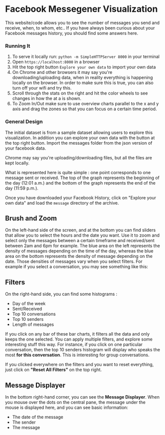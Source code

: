 # Facebook Messegener Visualization

This website/code allows you to see the number of messages you send and receive, when, to whom, etc.. If you have always been curious about your Facebook messages history, you should find some answers here.


### Running It

1. To serve it locally run: `python -m SimpleHTTPServer 8000` in your terminal
2. Open `https://localhost:8000` in a browser
3. Hit the top right button `Explore your own data` to import your own data
4. On Chrome and other browsers it may say you're downloading/uploading data, when in reality everything is happening locally on the browser. In order to make sure this is true, you can also turn off your wifi and try this.
5. Scroll through the stats on the right and hit the color wheels to see changes in how the at a is shown.
6. To Zoom In/Out make sure to use overview charts parallel to the x and y axis and drag the zones so that you can focus on a certain time period.



### General Design

The initial dataset is from a sample dataset allowing users to explore this visualization. In addition you can explore your own data with the button at the top right button. Import the messages folder from the json version of your facebook data.

Chrome may say you're uploading/downloading files, but all the files are kept locally.

What is represented here is quite simple : one point corresponds to one message sent or received. The top of the graph represents the beginning of the day (12:01 a.m.) and the bottom of the graph represents the end of the day (11:59 p.m.).

Once you have downloaded your Facebook History,  click on "Explore your own data" and load the ``message`` directory of the archive.


## Brush and Zoom



On the left-hand side of the screen, and at the bottom you can find sliders that allow you to select the hours and the date you want. Use it to zoom and select only the messages between a certain timeframe and received/sent between 2am and 6pm for example.
The blue area on the left represents the density of messages depending on the time of the day, whereas the blue area on the bottom represents the density of message depending on the date.
Those densities of messages vary when you select filters. For example if you select a conversation, you may see something like this:


## Filters

On the right-hand side, you can find some histograms :
- Day of the week
- Sent/Received
- Top 10 conversations
- Top 10 senders
- Length of messages

If you click on any bar of these bar charts, it filters all the data and only keeps the one selected. You can apply multiple filters, and explore some interesting stuff this way.
For instance, if you click on one particular conversation, then the top 10 senders histogram will display who speaks the most **for this conversation**. This is interesting for group conversations.

If you clicked everywhere on the filters and you want to reset everything, just click on **"Reset All Filters"** on the top right.


## Message Displayer

In the bottom right-hand corner, you can see the **Message Displayer**. When you mouse over the dots on the central pane, the message under the mouse is displayed here, and you can see basic information:
- The date of the message
- The sender
- The message
